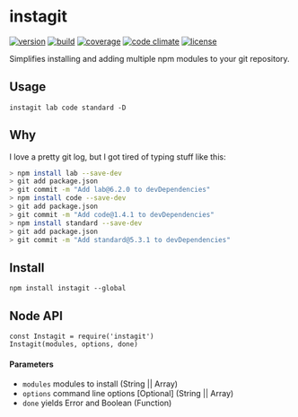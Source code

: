 # instagit

[![version](https://img.shields.io/npm/v/instagit.svg?style=flat-square)][version]
[![build](https://img.shields.io/travis/jackboberg/instagit.svg?style=flat-square)][build]
[![coverage](https://img.shields.io/codeclimate/coverage/github/jackboberg/instagit.svg?style=flat-square)][coverage]
[![code climate](https://img.shields.io/codeclimate/github/jackboberg/instagit.svg?style=flat-square)][climate]
[![license](https://img.shields.io/badge/license-MIT-blue.svg?style=flat-square)][license]

Simplifies installing and adding multiple npm modules to your git repository.

## Usage

`instagit lab code standard -D`

## Why

I love a pretty git log, but I got tired of typing stuff like this:

```sh
> npm install lab --save-dev
> git add package.json
> git commit -m "Add lab@6.2.0 to devDependencies"
> npm install code --save-dev
> git add package.json
> git commit -m "Add code@1.4.1 to devDependencies"
> npm install standard --save-dev
> git add package.json
> git commit -m "Add standard@5.3.1 to devDependencies"

```

## Install

`npm install instagit --global`


## Node API

```
const Instagit = require('instagit')
Instagit(modules, options, done)
```

#### Parameters

- `modules` modules to install (String || Array)
- `options` command line options [Optional] (String || Array)
- `done` yields Error and Boolean (Function)


[version]: https://www.npmjs.com/package/instagit
[build]: https://travis-ci.org/jackboberg/instagit
[coverage]: https://codeclimate.com/github/jackboberg/instagit/coverage
[climate]: https://codeclimate.com/github/jackboberg/instagit/code
[license]: https://raw.githubusercontent.com/jackboberg/instagit/master/LICENSE
